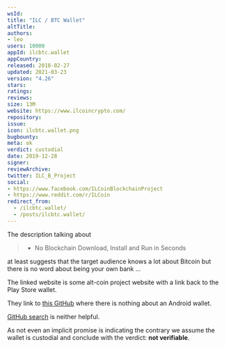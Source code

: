 ```yaml
---
wsId: 
title: "ILC / BTC Wallet"
altTitle: 
authors:
- leo
users: 10000
appId: ilcbtc.wallet
appCountry: 
released: 2018-02-27
updated: 2021-03-23
version: "4.26"
stars: 
ratings: 
reviews: 
size: 13M
website: https://www.ilcoincrypto.com/
repository: 
issue: 
icon: ilcbtc.wallet.png
bugbounty: 
meta: ok
verdict: custodial
date: 2019-12-28
signer: 
reviewArchive:
twitter: ILC_B_Project
social:
- https://www.facebook.com/ILCoinBlockchainProject
- https://www.reddit.com/r/ILCoin
redirect_from:
  - /ilcbtc.wallet/
  - /posts/ilcbtc.wallet/
---
```


The description talking about

> * No Blockchain Download, Install and Run in Seconds

at least suggests that the target audience knows a lot about Bitcoin but there
is no word about being your own bank ...

The linked website is some alt-coin project website with a link back to the
Play Store wallet.

They link to [this GitHub](https://github.com/ILCoinDevTeam) where there is
nothing about an Android wallet.

[GitHub search](https://github.com/search?p=1&q=%22ilcbtc.wallet%22&type=Code)
is neither helpful.

As not even an implicit promise is indicating the contrary we assume the wallet
is custodial and conclude with the verdict: **not verifiable**.
